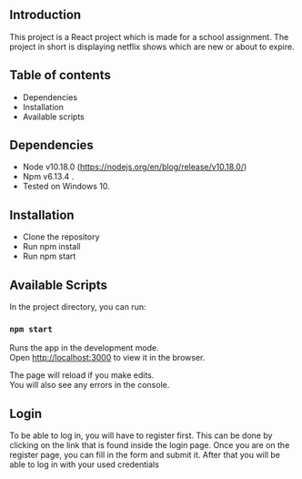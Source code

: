 ## Introduction
This project is a React project which is made for a school assignment. The project in short is displaying netflix shows which are new or about to expire.

## Table of contents
* Dependencies
* Installation
* Available scripts

## Dependencies
* Node v10.18.0 (https://nodejs.org/en/blog/release/v10.18.0/)
* Npm v6.13.4 .
* Tested on Windows 10.

## Installation
* Clone the repository
* Run npm install
* Run npm start

## Available Scripts

In the project directory, you can run:

### `npm start`

Runs the app in the development mode.<br />
Open [http://localhost:3000](http://localhost:3000) to view it in the browser.

The page will reload if you make edits.<br />
You will also see any errors in the console.

## Login 
To be able to log in, you will have to register first. This can be done by clicking on the link that is found inside the login page. Once you are on the register page, you can fill in the form and submit it. After that you will be able to log in with your used credentials